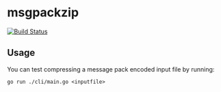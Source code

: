 
# msgpackzip

[![Build Status](https://travis-ci.com/keybase/msgpackzip.svg?branch=master)](https://travis-ci.com/keybase/msgpackzip)

## Usage

You can test compressing a message pack encoded input file by running:

`go run ./cli/main.go <inputfile>`
